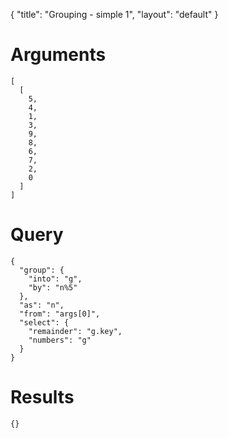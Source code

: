 {
	"title": "Grouping - simple 1",
	"layout": "default"
}
# Arguments
	[
	  [
	    5, 
	    4, 
	    1, 
	    3, 
	    9, 
	    8, 
	    6, 
	    7, 
	    2, 
	    0
	  ]
	]
# Query
	{
	  "group": {
	    "into": "g", 
	    "by": "n%5"
	  }, 
	  "as": "n", 
	  "from": "args[0]", 
	  "select": {
	    "remainder": "g.key", 
	    "numbers": "g"
	  }
	}
# Results
	{}
